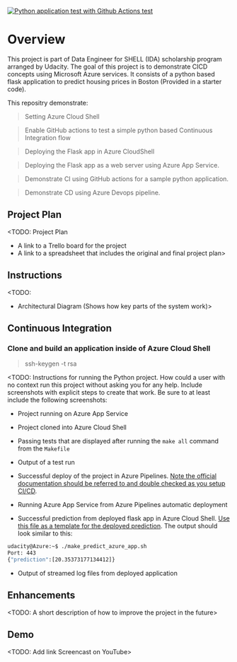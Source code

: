 [![Python application test with Github  Actions test](https://github.com/Anindya711/udacity_cicd_project/actions/workflows/python-app.yml/badge.svg)](https://github.com/Anindya711/udacity_cicd_project/actions/workflows/python-app.yml)

# Overview
This project is part of Data Engineer for SHELL (IDA) scholarship program arranged by Udacity.
The goal of this project is to demonstrate CICD concepts using Microsoft Azure services.
It consists of a python based flask application to predict housing prices in Boston (Provided in a starter code).

This repositry demonstrate:
> Setting Azure Cloud Shell

> Enable GitHub actions to test a simple python based Continuous Integration flow

> Deploying the Flask app in Azure CloudShell

> Deploying the Flask app as a web server using Azure App Service.

> Demonstrate CI using GitHub actions for a sample python application.

> Demonstrate CD using Azure Devops pipeline.


## Project Plan
<TODO: Project Plan

* A link to a Trello board for the project
* A link to a spreadsheet that includes the original and final project plan>

## Instructions

<TODO:  
* Architectural Diagram (Shows how key parts of the system work)>

## Continuous Integration
### Clone and build an application inside of Azure Cloud Shell

 > ssh-keygen -t rsa

<TODO:  Instructions for running the Python project.  How could a user with no context run this project without asking you for any help.  Include screenshots with explicit steps to create that work. Be sure to at least include the following screenshots:

* Project running on Azure App Service

* Project cloned into Azure Cloud Shell

* Passing tests that are displayed after running the `make all` command from the `Makefile`

* Output of a test run

* Successful deploy of the project in Azure Pipelines.  [Note the official documentation should be referred to and double checked as you setup CI/CD](https://docs.microsoft.com/en-us/azure/devops/pipelines/ecosystems/python-webapp?view=azure-devops).

* Running Azure App Service from Azure Pipelines automatic deployment

* Successful prediction from deployed flask app in Azure Cloud Shell.  [Use this file as a template for the deployed prediction](https://github.com/udacity/nd082-Azure-Cloud-DevOps-Starter-Code/blob/master/C2-AgileDevelopmentwithAzure/project/starter_files/flask-sklearn/make_predict_azure_app.sh).
The output should look similar to this:

```bash
udacity@Azure:~$ ./make_predict_azure_app.sh
Port: 443
{"prediction":[20.35373177134412]}
```

* Output of streamed log files from deployed application

> 

## Enhancements

<TODO: A short description of how to improve the project in the future>

## Demo 

<TODO: Add link Screencast on YouTube>


